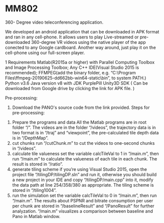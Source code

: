 # MM802
360- Degree video teleconferencing application. 

We developed an android application that can be downloaded in APK format and ran in any cell-phone. It allows users to play Live-streamed or pre-downloaded 360-degree VR videos using the native player of the app conected to any Google cardboard. Another way around, just play it on the cell-phone using our full-screen player.  

1 Requirements
Matlab(R2015a or higher) with Parallel Computing Toolbox and Image Processing Toolbox;
Any C++ IDE(Visual Studio 2015 is recommended);
FFMPEG(add the binary folder, e.g. “C:\Program Files\ffmpeg-20190625-dd662bb-win64-static\bin”, to system PATH.)
Python v3.6
Java version v8 with JDK 
PurplePill Unity3D SDK ( Can be downloaded from Google drive by clicking the link for APK file. )

Pre-processing: 
1. Download the PANO's source code from the link provided. 
  Steps for pre-processing:
  1)  Prepare the programs and data
    All the Matlab programs are in root folder “/”. The videos are in the folder “/videos”, the trajectory data is in two format is in “/traj” and “viewpoint”, the pre-calculated tile depth data is in “/DepthMap”. 
  2)  cut chunks
    run “/cutChunk.m” to cut the videos to one-second chunks in “/videos”.
  3)  calculate tile valueness
    set the variable calcTileVal to 1 in “/main.m”, then run “/main.m” to calculate the valueness of each tile in each chunk. The result is stored in “/ratio”.
  4)  generate tiling scheme
    if you’re using Visual Studio 2015, open the project file “/tilingDP/tilingDP.sln” and run it, otherwise you should build a new project in your IDE and copy “/tilingDP/main.cpp” into it, modify the data path at line 254/358/380 as appropriate. The tiling scheme is stored in “/tiling1004”.
  5)  run the simulation
    set the variable calcTileVal to 0 in “/main.m”, then run “/main.m”. The results about PSPNR and bitrate consumption per user per chunk are stored in “/baselineResult” and “/PanoResult” for further analyzation. “/main.m” visualizes a comparison between baseline and Pano in Matlab window.

